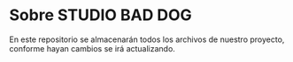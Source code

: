 # Sobre STUDIO BAD DOG

En este repositorio se almacenarán todos los archivos de nuestro proyecto, conforme hayan cambios se irá actualizando.
